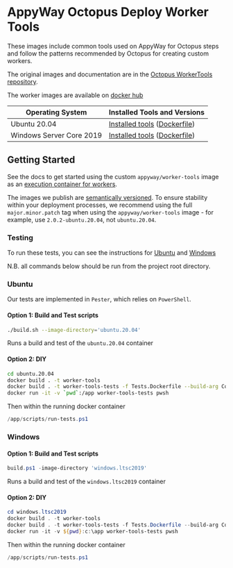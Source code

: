 # AppyWay Octopus Deploy Worker Tools

These images include common tools used on AppyWay for Octopus steps and follow the patterns recommended by Octopus for creating custom workers.

The original images and documentation are in the [Octopus WorkerTools repository](https://github.com/OctopusDeploy/WorkerTools).

The worker images are available on [docker hub](https://hub.docker.com/r/appyway/worker-tools)

| Operating System  | Installed Tools and Versions |
| ------------- | ------------- |
| Ubuntu 20.04  | [Installed tools](./ubuntu.20.04/README.md) ([Dockerfile](https://github.com/YellowLineParking/Appy.Octopus.WorkerTools/blob/master/ubuntu.20.04/Dockerfile))  |
| Windows Server Core 2019  | [Installed tools](./windows.ltsc2019/README.md) ([Dockerfile](https://github.com/YellowLineParking/Appy.Octopus.WorkerTools/blob/master/windows.ltsc2019/Dockerfile))  |

## Getting Started

See the docs to get started using the custom `appyway/worker-tools` image as an [execution container for workers](https://octopus.com/docs/deployment-process/execution-containers-for-workers).

The images we publish are [semantically versioned](https://semver.org/). To ensure stability within your deployment processes, we recommend using the full `major.minor.patch` tag when using the `appyway/worker-tools` image - for example, use `2.0.2-ubuntu.20.04`, not `ubuntu.20.04`.

### Testing

To run these tests, you can see the instructions for [Ubuntu](#Ubuntu) and [Windows](#Windows)

N.B. all commands below should be run from the project root directory.

### Ubuntu

Our tests are implemented in `Pester`, which relies on `PowerShell`.

#### Option 1: Build and Test scripts

```bash
./build.sh --image-directory='ubuntu.20.04'
```

Runs a build and test of the `ubuntu.20.04` container

#### Option 2: DIY

```bash
cd ubuntu.20.04
docker build . -t worker-tools
docker build . -t worker-tools-tests -f Tests.Dockerfile --build-arg ContainerUnderTest=worker-tools
docker run -it -v `pwd`:/app worker-tools-tests pwsh
```

Then within the running docker container

```powershell
/app/scripts/run-tests.ps1
```

### Windows

#### Option 1: Build and Test scripts

```powershell
build.ps1 -image-directory 'windows.ltsc2019'
```

Runs a build and test of the `windows.ltsc2019` container

#### Option 2: DIY

```powershell
cd windows.ltsc2019
docker build . -t worker-tools
docker build . -t worker-tools-tests -f Tests.Dockerfile --build-arg ContainerUnderTest=worker-tools
docker run -it -v ${pwd}:c:\app worker-tools-tests pwsh
```

Then within the running docker container

```powershell
/app/scripts/run-tests.ps1
```